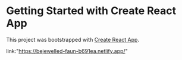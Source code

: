 # Getting Started with Create React App

This project was bootstrapped with [Create React App](https://github.com/facebook/create-react-app).

link:"https://bejewelled-faun-b691ea.netlify.app/"
